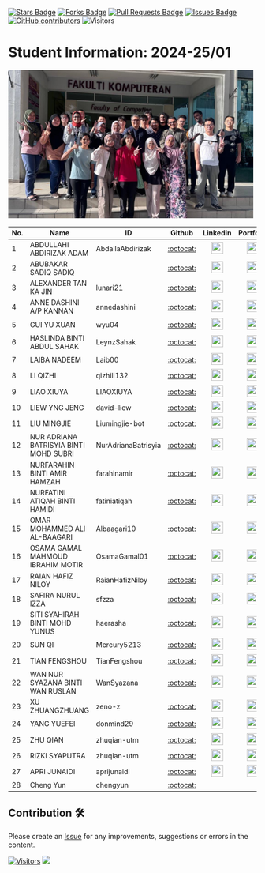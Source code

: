 <a href="https://github.com/drshahizan/research-design/stargazers"><img src="https://img.shields.io/github/stars/drshahizan/research-design" alt="Stars Badge"/></a>
<a href="https://github.com/drshahizan/research-design/network/members"><img src="https://img.shields.io/github/forks/drshahizan/research-design" alt="Forks Badge"/></a>
<a href="https://github.com/drshahizan/research-design/pulls"><img src="https://img.shields.io/github/issues-pr/drshahizan/research-design" alt="Pull Requests Badge"/></a>
<a href="https://github.com/drshahizan/research-design"><img src="https://img.shields.io/github/issues/drshahizan/research-design" alt="Issues Badge"/></a>
<a href="https://github.com/drshahizan/research-design/graphs/contributors"><img alt="GitHub contributors" src="https://img.shields.io/github/contributors/drshahizan/research-design?color=2b9348"></a>
![Visitors](https://api.visitorbadge.io/api/visitors?path=https%3A%2F%2Fgithub.com%2Fdrshahizan%2BDM&labelColor=%23d9e3f0&countColor=%23697689&style=flat)


# Student Information: 2024-25/01

<img src="../images/batch2.jpeg"  height="300" />

| No. | Name                                       | ID                | Github                                  | Linkedin                                                         | Portfolio |
|-----|--------------------------------------------|-------------------|:---------------------------------------:|:----------------------------------------------------------------:|:-------------:|
| 1   | ABDULLAHI ABDIRIZAK ADAM                   | AbdallaAbdirizak| [:octocat:](https://github.com/AbdallaAbdirizak)        | <a href="https://www.linkedin.com/in/"><img src="../images/linkedin.png" width="24px" height="24px"></a>  | <a href="batch2/AbdallaAbdirizak"><img src="../images/portfolio.png" width="24px" height="24px"></a> |
| 2   | ABUBAKAR SADIQ SADIQ                      |                   | [:octocat:](https://github.com/)        | <a href="https://www.linkedin.com/in/"><img src="../images/linkedin.png" width="24px" height="24px"></a>  | <a href="batch2/"><img src="../images/portfolio.png" width="24px" height="24px"></a> |
| 3   | ALEXANDER TAN KA JIN                      | lunari21 | [:octocat:](https://github.com/lunari21)        | <a href="https://www.linkedin.com/in/"><img src="../images/linkedin.png" width="24px" height="24px"></a>  | <a href="batch2/lunari21"><img src="../images/portfolio.png" width="24px" height="24px"></a> |
| 4   | ANNE DASHINI A/P KANNAN                    | annedashini       | [:octocat:](https://github.com/annedashini) | <a href="https://www.linkedin.com/in/"><img src="../images/linkedin.png" width="24px" height="24px"></a>  | <a href="batch2/annedashini"><img src="../images/portfolio.png" width="24px" height="24px"></a> |
| 5   | GUI YU XUAN                                | wyu04             | [:octocat:](https://github.com/wyu04)    | <a href="https://www.linkedin.com/in/"><img src="../images/linkedin.png" width="24px" height="24px"></a>  | <a href="batch2/wyu04"><img src="../images/portfolio.png" width="24px" height="24px"></a> |
| 6   | HASLINDA BINTI ABDUL SAHAK                 | LeynzSahak                  | [:octocat:](https://github.com/LeynzSahak)        | <a href="https://www.linkedin.com/in/"><img src="../images/linkedin.png" width="24px" height="24px"></a>  | <a href="batch2/LeynzSahak"><img src="../images/portfolio.png" width="24px" height="24px"></a> |
| 7   | LAIBA NADEEM                               | Laib00            | [:octocat:](https://github.com/Laib00)   | <a href="https://www.linkedin.com/in/"><img src="../images/linkedin.png" width="24px" height="24px"></a>  | <a href="batch2/Laib00"><img src="../images/portfolio.png" width="24px" height="24px"></a> |
| 8   | LI QIZHI                                   | 	qizhili132 | [:octocat:](https://github.com/qizhili132)        | <a href="https://www.linkedin.com/in/"><img src="../images/linkedin.png" width="24px" height="24px"></a>  | <a href="batch2/qizhili132"><img src="../images/portfolio.png" width="24px" height="24px"></a> |
| 9   | LIAO XIUYA                                 | LIAOXIUYA | [:octocat:](https://github.com/LIAOXIUYA)        | <a href="https://www.linkedin.com/in/"><img src="../images/linkedin.png" width="24px" height="24px"></a>  | <a href="batch2/LIAOXIUYA"><img src="../images/portfolio.png" width="24px" height="24px"></a> |
| 10  | LIEW YNG JENG                              | david-liew| [:octocat:](https://github.com/david-liew)        | <a href="https://www.linkedin.com/in/"><img src="../images/linkedin.png" width="24px" height="24px"></a>  | <a href="batch2/david-liew"><img src="../images/portfolio.png" width="24px" height="24px"></a> |
| 11  | LIU MINGJIE                                | Liumingjie-bot    | [:octocat:](https://github.com/Liumingjie-bot) | <a href="https://www.linkedin.com/in/"><img src="../images/linkedin.png" width="24px" height="24px"></a>  | <a href="batch2/Liumingjie-bot"><img src="../images/portfolio.png" width="24px" height="24px"></a> |
| 12  | NUR ADRIANA BATRISYIA BINTI MOHD SUBRI     | NurAdrianaBatrisyia | [:octocat:](https://github.com/NurAdrianaBatrisyia) | <a href="https://www.linkedin.com/in/"><img src="../images/linkedin.png" width="24px" height="24px"></a>  | <a href="batch2/NurAdrianaBatrisyia"><img src="../images/portfolio.png" width="24px" height="24px"></a> |
| 13  | NURFARAHIN BINTI AMIR HAMZAH               | farahinamir | [:octocat:](https://github.com/farahinamir)        | <a href="https://www.linkedin.com/in/"><img src="../images/linkedin.png" width="24px" height="24px"></a>  | <a href="batch2/farahinamir"><img src="../images/portfolio.png" width="24px" height="24px"></a> |
| 14  | NURFATINI ATIQAH BINTI HAMIDI              | fatiniatiqah      | [:octocat:](https://github.com/fatiniatiqah) | <a href="https://www.linkedin.com/in/"><img src="../images/linkedin.png" width="24px" height="24px"></a>  | <a href="batch2/fatiniatiqah"><img src="../images/portfolio.png" width="24px" height="24px"></a> |
| 15  | OMAR MOHAMMED ALI AL-BAAGARI               | Albaagari10       | [:octocat:](https://github.com/Albaagari10) | <a href="https://www.linkedin.com/in/"><img src="../images/linkedin.png" width="24px" height="24px"></a>  | <a href="batch2/Albaagari10"><img src="../images/portfolio.png" width="24px" height="24px"></a> |
| 16  | OSAMA GAMAL MAHMOUD IBRAHIM MOTIR          | OsamaGamal01      | [:octocat:](https://github.com/OsamaGamal01) | <a href="https://www.linkedin.com/in/"><img src="../images/linkedin.png" width="24px" height="24px"></a>  | <a href="batch2/OsamaGamal01"><img src="../images/portfolio.png" width="24px" height="24px"></a> |
| 17  | RAIAN HAFIZ NILOY                         | RaianHafizNiloy   | [:octocat:](https://github.com/RaianHafizNiloy) | <a href="https://www.linkedin.com/in/"><img src="../images/linkedin.png" width="24px" height="24px"></a>  | <a href="batch2/RaianHafizNiloy"><img src="../images/portfolio.png" width="24px" height="24px"></a> |
| 18  | SAFIRA NURUL IZZA                         | sfzza             | [:octocat:](https://github.com/sfzza)   | <a href="https://www.linkedin.com/in/"><img src="../images/linkedin.png" width="24px" height="24px"></a>  | <a href="batch2/sfzza"><img src="../images/portfolio.png" width="24px" height="24px"></a> |
| 19  | SITI SYAHIRAH BINTI MOHD YUNUS            | haerasha                  | [:octocat:](https://github.com/haerasha)        | <a href="https://www.linkedin.com/in/"><img src="../images/linkedin.png" width="24px" height="24px"></a>  | <a href="batch2/haerasha"><img src="../images/portfolio.png" width="24px" height="24px"></a> |
| 20  | SUN QI                                    | Mercury5213 | [:octocat:](https://github.com/Mercury5213)        | <a href="https://www.linkedin.com/in/"><img src="../images/linkedin.png" width="24px" height="24px"></a>  | <a href="batch2/Mercury5213"><img src="../images/portfolio.png" width="24px" height="24px"></a> |
| 21  | TIAN FENGSHOU                             | TianFengshou      | [:octocat:](https://github.com/TianFengshou) | <a href="https://www.linkedin.com/in/"><img src="../images/linkedin.png" width="24px" height="24px"></a>  | <a href="batch2/TianFengshou"><img src="../images/portfolio.png" width="24px" height="24px"></a> |
| 22  | WAN NUR SYAZANA BINTI WAN RUSLAN          | WanSyazana | [:octocat:](https://github.com/WanSyazana)        | <a href="https://www.linkedin.com/in/wsyazanaaa/"><img src="../images/linkedin.png" width="24px" height="24px"></a>  | <a href="batch2/WanSyazana"><img src="../images/portfolio.png" width="24px" height="24px"></a> |
| 23  | XU ZHUANGZHUANG                           | zeno-z            | [:octocat:](https://github.com/zeno-z)  | <a href="https://www.linkedin.com/in/"><img src="../images/linkedin.png" width="24px" height="24px"></a>  | <a href="batch2/zeno-z"><img src="../images/portfolio.png" width="24px" height="24px"></a> |
| 24  | YANG YUEFEI                               | donmind29         | [:octocat:](https://github.com/donmind29) | <a href="https://www.linkedin.com/in/"><img src="../images/linkedin.png" width="24px" height="24px"></a>  | <a href="batch2/donmind29"><img src="../images/portfolio.png" width="24px" height="24px"></a> |
| 25  | ZHU QIAN                                  | zhuqian-utm       | [:octocat:](https://github.com/zhuqian-utm) | <a href="https://www.linkedin.com/in/"><img src="../images/linkedin.png" width="24px" height="24px"></a>  | <a href="batch2/zhuqian-utm"><img src="../images/portfolio.png" width="24px" height="24px"></a> |
| 26  | RIZKI SYAPUTRA | zhuqian-utm       | [:octocat:](https://github.com/rizkipm) | <a href="https://www.linkedin.com/in/rizki-syaputra-082b2a7b/"><img src="../images/linkedin.png" width="24px" height="24px"></a>  | <a href="batch2/rizkipm"><img src="../images/portfolio.png" width="24px" height="24px"></a> |
| 27  | APRI JUNAIDI |   aprijunaidi             | [:octocat:](https://github.com/aprijunaidi)       | <a href="https://www.linkedin.com/in/apri-junaidi-38b20217/"><img src="../images/linkedin.png" width="24px" height="24px"></a>  | <a href="batch1/aprijunaidi"><img src="../images/portfolio.png" width="24px" height="24px"></a> |
| 28  | Cheng Yun   |   chengyun             | [:octocat:](https://github.com/Andres-1996-Matthews)       | 
## Contribution 🛠️
Please create an [Issue](https://github.com/drshahizan/BDM/issues) for any improvements, suggestions or errors in the content.



[![Visitors](https://api.visitorbadge.io/api/visitors?path=https%3A%2F%2Fgithub.com%2Fdrshahizan&labelColor=%23697689&countColor=%23555555&style=plastic)](https://visitorbadge.io/status?path=https%3A%2F%2Fgithub.com%2Fdrshahizan)
![](https://hit.yhype.me/github/profile?user_id=81284918)

